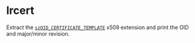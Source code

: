 # lrcert
Extract the [`szOID_CERTIFICATE_TEMPLATE`](https://docs.microsoft.com/en-us/openspecs/windows_protocols/ms-wcce/9da866e5-9ce9-4a83-9064-0d20af8b2ccf) x509 extension and print the OID and major/minor revision.
